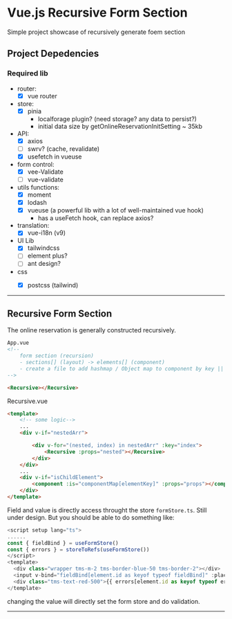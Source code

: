 # Vue.js Recursive Form Section
Simple project showcase of recursively generate foem section

## Project Depedencies

### Required lib
- router:
  - [x] vue router
- store:
  - [x] pinia
    - localforage plugin? (need storage? any data to persist?)
    - initial data size by getOnlineReservationInitSetting ~ 35kb
- API: 
  - [x] axios
  - [ ] swrv? (cache, revalidate)
  - [x] usefetch in vueuse
- form control:
  - [x] vee-Validate
  - [ ] vue-validate
- utils functions:
  - [x] moment
  - [x] lodash
  - [x] vueuse (a powerful lib with a lot of well-maintained vue hook)
	- has a useFetch hook, can replace axios?
- translation:
  - [x] vue-i18n (v9)

- UI Lib
  - [x] tailwindcss
  - [ ]  element plus?
  - [ ]  ant design?

- css
  - [x] postcss (tailwind)


---
## Recursive Form Section
The online reservation is generally constructed recursively.

```html
App.vue
<!-- 
	form section (recursion)
	- sections[] (layout) -> elements[] (component)
	- create a file to add hashmap / Object map to component by key || a stupid way: hardcode the component by if else 
-->

<Recursive></Recursive>
```

Recursive.vue
```html
<template>
	<!-- some logic-->
	...
	<div v-if="nestedArr">

		<div v-for="(nested, index) in nestedArr" :key="index">
			<Recursive :props="nested"></Recursive>
		</div>
	</div>
	...
	<div v-if="isChildElement">
		<component :is="componentMap[elementKey]" :props="props"></component>
	</div>
</template>
```

Field and value is directly access throught the store `formStore.ts`. Still under design. But you should be able to do something like:
```ts
<script setup lang="ts">
......
const { fieldBind } = useFormStore()
const { errors } = storeToRefs(useFormStore())
</script>
<template>
  <div class="wrapper tms-m-2 tms-border-blue-50 tms-border-2"></div>
  <input v-bind="fieldBind[element.id as keyof typeof fieldBind]" :placeholder="element[`name_l${locale.LangKey}`]" />
  <div class="tms-text-red-500">{{ errors[element.id as keyof typeof errors] }}</div>
</template>
```

changing the value will directly set the form store and do validation.

---
